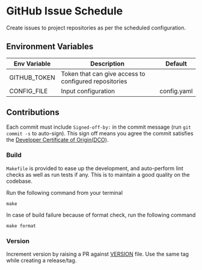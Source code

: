 # GitHub Issue Schedule

Create issues to project repositories as per the scheduled
configuration.

## Environment Variables

| Env Variable | Description | Default |
|--- | --- | ---|
| GITHUB_TOKEN | Token that can give access to configured repositories | |
| CONFIG_FILE | Input configuration | config.yaml |

## Contributions

Each commit must include `Signed-off-by:`
in the commit message (run `git commit -s` to auto-sign).
This sign off means you agree the commit satisfies the
[Developer Certificate of Origin(DCO)](https://developercertificate.org/).

### Build
 
`Makefile` is provided to ease up the development, and auto-perform lint
checks as well as run tests if any. This is to maintain a good quality on
the codebase.

Run the following command from your terminal

```shell
make
```

In case of build failure because of format check, run the following command

```shell
make format
```

### Version

Increment version by raising a PR against [VERSION](./VERSION) file.
Use the same tag while creating a release/tag.
